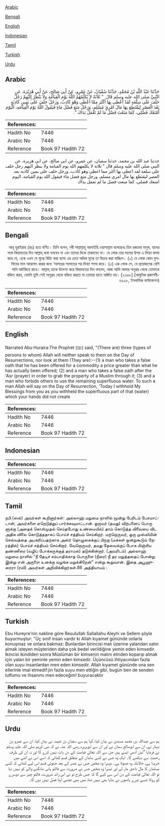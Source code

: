 [Arabic](#arabic)

[Bengali](#bengali)

[English](#english)

[Indonesian](#indonesian)

[Tamil](#tamil)

[Turkish](#turkish)

[Urdu](#urdu)

## Arabic


<div dir="rtl" lang="ar" style={{fontSize:'larger',backgroundColor:'#f8f9fa',padding:20}}>
حَدَّثَنَا عَبْدُ اللَّهِ بْنُ مُحَمَّدٍ، حَدَّثَنَا سُفْيَانُ، عَنْ عَمْرٍو، عَنْ أَبِي صَالِحٍ، عَنْ أَبِي هُرَيْرَةَ، عَنِ النَّبِيِّ صلى الله عليه وسلم قَالَ ‏ "‏ ثَلاَثَةٌ لاَ يُكَلِّمُهُمُ اللَّهُ يَوْمَ الْقِيَامَةِ وَلاَ يَنْظُرُ إِلَيْهِمْ رَجُلٌ حَلَفَ عَلَى سِلْعَةٍ لَقَدْ أَعْطَى بِهَا أَكْثَرَ مِمَّا أَعْطَى وَهْوَ كَاذِبٌ، وَرَجُلٌ حَلَفَ عَلَى يَمِينٍ كَاذِبَةٍ بَعْدَ الْعَصْرِ لِيَقْتَطِعَ بِهَا مَالَ امْرِئٍ مُسْلِمٍ، وَرَجُلٌ مَنَعَ فَضْلَ مَاءٍ فَيَقُولُ اللَّهُ يَوْمَ الْقِيَامَةِ، الْيَوْمَ أَمْنَعُكَ فَضْلِي، كَمَا مَنَعْتَ فَضْلَ مَا لَمْ تَعْمَلْ يَدَاكَ ‏"‏‏.‏
</div>
<div style={{backgroundColor:'#f8f9fa',padding:20, marginBottom: 10}}><table> <thead> <tr> <th>References:</th> <th></th> </tr> </thead> <tbody><tr><td>Hadith No</td><td>7446</td></tr><tr><td>Arabic No</td><td>7446</td></tr><tr><td>Reference</td><td>Book 97 Hadith 72</td></tr></tbody></table></div>


<div dir="rtl" lang="ar" style={{fontSize:'larger',backgroundColor:'#f8f9fa',padding:20}}>
حدثنا عبد الله بن محمد، حدثنا سفيان، عن عمرو، عن ابي صالح، عن ابي هريرة، عن النبي صلى الله عليه وسلم قال " ثلاثة لا يكلمهم الله يوم القيامة ولا ينظر اليهم رجل حلف على سلعة لقد اعطى بها اكثر مما اعطى وهو كاذب، ورجل حلف على يمين كاذبة بعد العصر ليقتطع بها مال امري مسلم، ورجل منع فضل ماء فيقول الله يوم القيامة، اليوم امنعك فضلي، كما منعت فضل ما لم تعمل يداك
</div>
<div style={{backgroundColor:'#f8f9fa',padding:20, marginBottom: 10}}><table> <thead> <tr> <th>References:</th> <th></th> </tr> </thead> <tbody><tr><td>Hadith No</td><td>7446</td></tr><tr><td>Arabic No</td><td>7446</td></tr><tr><td>Reference</td><td>Book 97 Hadith 72</td></tr></tbody></table></div>

## Bengali


<div dir="rtl" lang="bn" style={{fontSize:'larger',backgroundColor:'#f8f9fa',padding:20}}>
আবূ হুরাইরাহ (রাঃ) হতে বর্ণিত। তিনি বলেন, নবী সাল্লাল্লাহু আলাইহি ওয়াসাল্লাম বলেছেনঃ তিন রকমের মানুষ, যাদের সঙ্গে কিয়ামতের দিন আল্লাহ্ কথা বলবেন না এবং তাদের দিকে তাকাবেন না। যে লোক তার মালের উপর এ মিথ্যা কসম করে যে, একে এখন যে মূল্যে বিক্রি করা হলো এর চেয়ে অধিক মূল্যে তা বিক্রয় করা যাচ্ছিল। (২) যে লোক কোন মুসলিমের মাল আত্মসাৎ করার জন্য ‘আসরের সালাতের পর মিথ্যা শপথ করে। (৩) এক লোক সে, যে প্রয়োজনের বেশি পানি আটকিয়ে রাখে। আল্লাহ্ তাকে উদ্দেশ্য করে কিয়ামতের দিন বলবেন, আজ আমি আমার অনুগ্রহ থেকে তোমাকে বঞ্চিত করব, যেমনি তুমি সেই অনুগ্রহ থেকে বঞ্চিত করতে যা তোমার হাতে অর্জিত নয়। [২৩৫৮] (আধুনিক প্রকাশনী- ৬৯২৮, ইসলামিক ফাউন্ডেশন)
</div>
<div style={{backgroundColor:'#f8f9fa',padding:20, marginBottom: 10}}><table> <thead> <tr> <th>References:</th> <th></th> </tr> </thead> <tbody><tr><td>Hadith No</td><td>7446</td></tr><tr><td>Arabic No</td><td>7446</td></tr><tr><td>Reference</td><td>Book 97 Hadith 72</td></tr></tbody></table></div>

## English


<div dir="ltr" lang="en" style={{fontSize:'larger',backgroundColor:'#f8f9fa',padding:20}}>
Narrated Abu Huraira:The Prophet (ﷺ) said, "(There are) three (types of persons to whom) Allah will neither speak to them on the Day of Resurrections, nor look at them (They are):--(1) a man who takes a false oath that he has been offered for a commodity a price greater than what he has actually been offered; (2) and a man who takes a false oath after the 'Asr (prayer) in order to grab the property of a Muslim through it; (3) and a man who forbids others to use the remaining superfluous water. To such a man Allah will say on the Day of Resurrection, 'Today I withhold My Blessings from you as you withheld the superfluous part of that (water) which your hands did not create
</div>
<div style={{backgroundColor:'#f8f9fa',padding:20, marginBottom: 10}}><table> <thead> <tr> <th>References:</th> <th></th> </tr> </thead> <tbody><tr><td>Hadith No</td><td>7446</td></tr><tr><td>Arabic No</td><td>7446</td></tr><tr><td>Reference</td><td>Book 97 Hadith 72</td></tr></tbody></table></div>

## Indonesian


<div dir="ltr" lang="id" style={{fontSize:'larger',backgroundColor:'#f8f9fa',padding:20}}>

</div>
<div style={{backgroundColor:'#f8f9fa',padding:20, marginBottom: 10}}><table> <thead> <tr> <th>References:</th> <th></th> </tr> </thead> <tbody><tr><td>Hadith No</td><td>7446</td></tr><tr><td>Arabic No</td><td>7446</td></tr><tr><td>Reference</td><td>Book 97 Hadith 72</td></tr></tbody></table></div>

## Tamil


<div dir="ltr" lang="ta" style={{fontSize:'larger',backgroundColor:'#f8f9fa',padding:20}}>
நபி (ஸல்) அவர்கள் கூறினார்கள்: அல்லாஹ் மறுமை நாளில் மூன்று பேரிடம் பேசமாட்டான்; அவர்களை ஏறெடுத்துப் பார்க்கவுமாட்டான். ஒருவர் (தமது) விற்பனைப் பொரு ளுக்கு (அதைக் கொள்முதல் செய்தபோது உண்மையில்) தாம் கொடுத்த விலையை விட அதிக விலை கொடுத்ததாகப் பொய்ச் சத்தியம் செய்கிறார். மற்றொருவர், ஒரு முஸ்லிமின் செல்வத்தை அபகரிப்பதற்காக அஸ்ர் தொழுகைக்குப் பிறகு (மக்கள் ஒன்றுகூடும் நேரத்தில்) பொய்ச் சத்தியம் செய்கிறார். வேறொருவர், தமது தேவைக்குப் போக மிஞ்சிய தண்ணீரை (வழிப் போக்கருக்குத் தராமல்) தடுக்கின்றார். (அவரிடம்) அல்லாஹ் மறுமை நாளில் “நீ தேடிச் சம்பாதிக்காத பொருளை (நீரை) நீ தர மறுத்ததைப் போன்று இன்று என் அருளை உனக்கு வழங்க மறுக்கிறேன்” என்று கூறுவான். இதை அபூஹுரைரா (ரலி) அவர்கள் அறிவிக்கிறார்கள்.86 அத்தியாயம் :
</div>
<div style={{backgroundColor:'#f8f9fa',padding:20, marginBottom: 10}}><table> <thead> <tr> <th>References:</th> <th></th> </tr> </thead> <tbody><tr><td>Hadith No</td><td>7446</td></tr><tr><td>Arabic No</td><td>7446</td></tr><tr><td>Reference</td><td>Book 97 Hadith 72</td></tr></tbody></table></div>

## Turkish


<div dir="ltr" lang="tr" style={{fontSize:'larger',backgroundColor:'#f8f9fa',padding:20}}>
Ebu Hureyre'nin nakline göre Resulullah Sallallahu Aleyhi ve Sellem şöyle buyurmuştur: "Üç sınıf insan vardır ki Allah kıyamet gününde onlarla konuşmaz ve onlara bakmaz: Bunlardan birincisi malı üzerine yalandan satın almak isteyen müşteriden daha çok bedel verildiğine yemin eden kimsedir. İkincisi ikindiden sonra Müslüman bir kimsenin malını elinden koparıp almak için yalan bir yeminle yemin eden kimsedir. Üçüncüsü ihtiyacından fazla olan suyu insanlardan men eden kimsedir. Allah kıyamet gününde ona sen ellerinle imal etmedif:jin fazla suyu men ettiğin gibi, bugün ben de senden lutfumu ve ihsanımı men edeceğim! buyuracaktır
</div>
<div style={{backgroundColor:'#f8f9fa',padding:20, marginBottom: 10}}><table> <thead> <tr> <th>References:</th> <th></th> </tr> </thead> <tbody><tr><td>Hadith No</td><td>7446</td></tr><tr><td>Arabic No</td><td>7446</td></tr><tr><td>Reference</td><td>Book 97 Hadith 72</td></tr></tbody></table></div>

## Urdu


<div dir="rtl" lang="ur" style={{fontSize:'larger',backgroundColor:'#f8f9fa',padding:20}}>
ہم سے عبداللہ بن محمد مسندی نے بیان کیا، کہا ہم سے سفیان بن عیینہ نے بیان کیا، ان سے عمرو بن دینار نے، ان سے ابوصالح سمان نے اور ان سے ابوہریرہ رضی اللہ عنہ نے کہ نبی کریم صلی اللہ علیہ وسلم نے فرمایا ”تین آدمی ایسے ہیں جن سے اللہ تعالیٰ قیامت کے دن بات نہیں کرے گا اور نہ ان کی طرف رحمت سے دیکھے گا۔ ایک وہ جس نے کسی سامان کے متعلق قسم کھائی کہ اسے اس نے اتنے میں خریدا ہے، حالانکہ وہ جھوٹا ہے۔ دوسرا وہ شخص جس نے عصر کے بعد جھوٹی قسم اس لیے کھائی کہ کسی مسلمان کا مال ناحق مار لے اور تیسرا وہ شخص جس نے ضرورت سے فالتو پانی مانگنے والے کو نہیں دیا تو اللہ تعالیٰ قیامت کے دن اس سے کہے گا کہ جس طرح تو نے اس زائد ضرورت، فالتو چیز سے دوسرے کو روکا جسے تیرے ہاتھوں نے بنایا بھی نہیں تھا، میں بھی تجھے اپنا فضل نہیں دوں گا۔
</div>
<div style={{backgroundColor:'#f8f9fa',padding:20, marginBottom: 10}}><table> <thead> <tr> <th>References:</th> <th></th> </tr> </thead> <tbody><tr><td>Hadith No</td><td>7446</td></tr><tr><td>Arabic No</td><td>7446</td></tr><tr><td>Reference</td><td>Book 97 Hadith 72</td></tr></tbody></table></div>